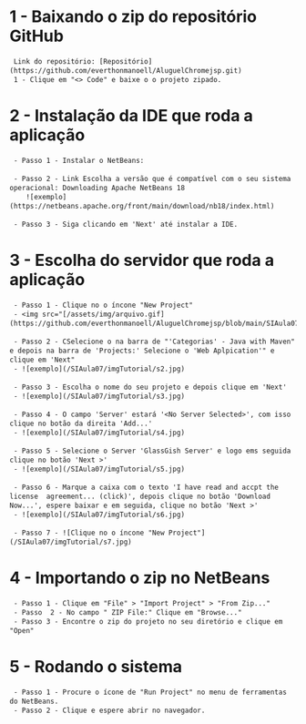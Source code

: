 # 1 - Baixando o zip do repositório GitHub
     Link do repositório: [Repositório](https://github.com/everthonmanoell/AluguelChromejsp.git)
     1 - Clique em "<> Code" e baixe o o projeto zipado.


# 2 - Instalação da IDE que roda a aplicação
     - Passo 1 - Instalar o NetBeans:

	 - Passo 2 - Link Escolha a versão que é compatível com o seu sistema operacional: Downloading Apache NetBeans 18
        ![exemplo](https://netbeans.apache.org/front/main/download/nb18/index.html)

     - Passo 3 - Siga clicando em 'Next' até instalar a IDE.
# 3 - Escolha do servidor que roda a aplicação
     - Passo 1 - Clique no o íncone "New Project"
     - <img src="[/assets/img/arquivo.gif](https://github.com/everthonmanoell/AluguelChromejsp/blob/main/SIAula07/imgTutorial/s1.jpg)">

     - Passo 2 - CSelecione o na barra de "'Categorias' - Java with Maven" e depois na barra de 'Projects:' Selecione o 'Web Aplpication'" e clique em 'Next" 
     - ![exemplo](/SIAula07/imgTutorial/s2.jpg)

     - Passo 3 - Escolha o nome do seu projeto e depois clique em 'Next'
     - ![exemplo](/SIAula07/imgTutorial/s3.jpg)
    
     - Passo 4 - O campo 'Server' estará '<No Server Selected>', com isso clique no botão da direita 'Add...'
     - ![exemplo](/SIAula07/imgTutorial/s4.jpg)

     - Passo 5 - Selecione o Server 'GlassGish Server' e logo ems seguida clique no botão 'Next >'
     - ![exemplo](/SIAula07/imgTutorial/s5.jpg)
  
     - Passo 6 - Marque a caixa com o texto 'I have read and accpt the license  agreement... (click)', depois clique no botão 'Download Now...', espere baixar e em seguida, clique no botão 'Next >' 
     - ![exemplo](/SIAula07/imgTutorial/s6.jpg)

     - Passo 7 - ![Clique no o íncone "New Project"](/SIAula07/imgTutorial/s7.jpg)

# 4 - Importando o zip no NetBeans
     - Passo 1 - Clique em "File" > "Import Project" > "From Zip..."
     - Passo  2 - No campo " ZIP File:" Clique em "Browse..." 
     - Passo 3 - Encontre o zip do projeto no seu diretório e clique em "Open"
  
# 5 - Rodando o sistema
     - Passo 1 - Procure o ícone de "Run Project" no menu de ferramentas do NetBeans.
     - Passo 2 - Clique e espere abrir no navegador.

